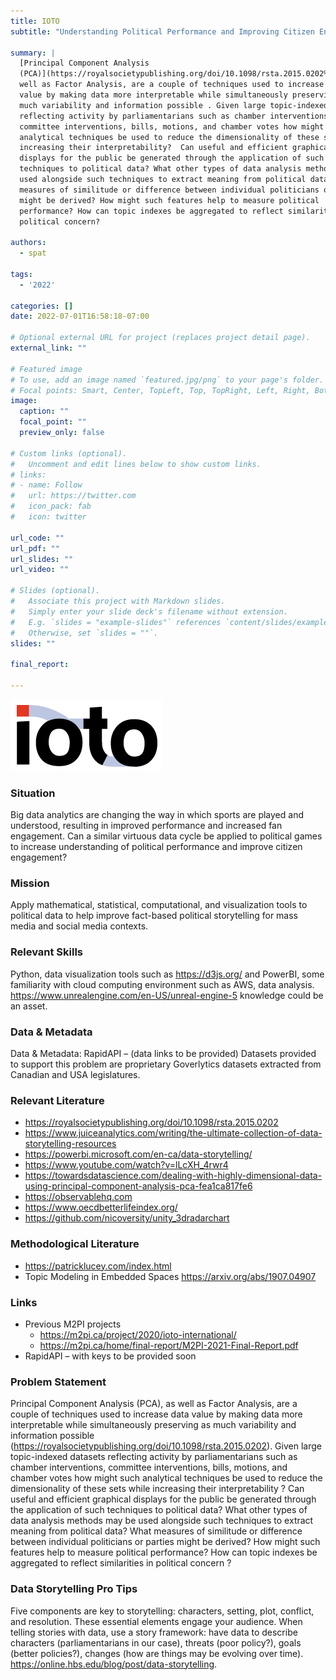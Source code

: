 ```yaml
---
title: IOTO
subtitle: "Understanding Political Performance and Improving Citizen Engagement through Data"

summary: |
  [Principal Component Analysis
  (PCA)](https://royalsocietypublishing.org/doi/10.1098/rsta.2015.0202%29), as
  well as Factor Analysis, are a couple of techniques used to increase data
  value by making data more interpretable while simultaneously preserving as
  much variability and information possible . Given large topic-indexed datasets
  reflecting activity by parliamentarians such as chamber interventions,
  committee interventions, bills, motions, and chamber votes how might such
  analytical techniques be used to reduce the dimensionality of these sets while
  increasing their interpretability?  Can useful and efficient graphical
  displays for the public be generated through the application of such
  techniques to political data? What other types of data analysis methods may be
  used alongside such techniques to extract meaning from political data? What
  measures of similitude or difference between individual politicians or parties
  might be derived? How might such features help to measure political
  performance? How can topic indexes be aggregated to reflect similarities in
  political concern?
  
authors:
  - spat

tags:
  - '2022'

categories: []
date: 2022-07-01T16:58:18-07:00

# Optional external URL for project (replaces project detail page).
external_link: ""

# Featured image
# To use, add an image named `featured.jpg/png` to your page's folder.
# Focal points: Smart, Center, TopLeft, Top, TopRight, Left, Right, BottomLeft, Bottom, BottomRight.
image:
  caption: ""
  focal_point: ""
  preview_only: false

# Custom links (optional).
#   Uncomment and edit lines below to show custom links.
# links:
# - name: Follow
#   url: https://twitter.com
#   icon_pack: fab
#   icon: twitter

url_code: ""
url_pdf: ""
url_slides: ""
url_video: ""

# Slides (optional).
#   Associate this project with Markdown slides.
#   Simply enter your slide deck's filename without extension.
#   E.g. `slides = "example-slides"` references `content/slides/example-slides.md`.
#   Otherwise, set `slides = ""`.
slides: ""

final_report:

---
```

![](IOTOLogo.png)
### Situation
Big data analytics are changing the way in which sports are played and
understood, resulting in improved performance and increased fan engagement. Can
a similar virtuous data cycle be applied to political games to increase
understanding of political performance and improve citizen engagement?


### Mission
Apply mathematical, statistical, computational, and visualization tools to
political data to help improve fact-based political storytelling for mass media
and social media contexts.

### Relevant Skills
Python, data visualization tools such as https://d3js.org/ and PowerBI, some
familiarity with cloud computing environment such as AWS, data analysis.
https://www.unrealengine.com/en-US/unreal-engine-5 knowledge could be an asset.

### Data & Metadata
Data & Metadata: RapidAPI – (data links to be provided) Datasets provided to
support this problem are proprietary Goverlytics datasets extracted from
Canadian and USA legislatures. 


### Relevant Literature
  * https://royalsocietypublishing.org/doi/10.1098/rsta.2015.0202
  * https://www.juiceanalytics.com/writing/the-ultimate-collection-of-data-storytelling-resources 
  * https://powerbi.microsoft.com/en-ca/data-storytelling/ 
  * https://www.youtube.com/watch?v=lLcXH_4rwr4 
  * https://towardsdatascience.com/dealing-with-highly-dimensional-data-using-principal-component-analysis-pca-fea1ca817fe6 
  * https://observablehq.com 
  * https://www.oecdbetterlifeindex.org/ 
  * https://github.com/nicoversity/unity_3dradarchart


### Methodological Literature
  * https://patricklucey.com/index.html
  * Topic Modeling in Embedded Spaces   https://arxiv.org/abs/1907.04907


### Links
  * Previous M2PI projects
    * https://m2pi.ca/project/2020/ioto-international/ 
    * https://m2pi.ca/home/final-report/M2PI-2021-Final-Report.pdf 
  * RapidAPI – with keys to be provided soon

### Problem Statement
Principal Component Analysis (PCA), as well as Factor Analysis, are a couple of
techniques used to increase data value by making data more interpretable while
simultaneously preserving as much variability and information possible
(https://royalsocietypublishing.org/doi/10.1098/rsta.2015.0202). Given large
topic-indexed datasets reflecting activity by parliamentarians such as chamber
interventions, committee interventions, bills, motions, and chamber votes how
might such analytical techniques be used to reduce the dimensionality of these
sets while increasing their interpretability ?  Can useful and efficient
graphical displays for the public be generated through the application of such
techniques to political data? What other types of data analysis methods may be
used alongside such techniques to extract meaning from political data? What
measures of similitude or difference between individual politicians or parties
might be derived? How might such features help to measure political performance?
How can topic indexes be aggregated to reflect similarities in political concern
?

### Data Storytelling Pro Tips
Five components are key to storytelling: characters, setting, plot, conflict,
and resolution. These essential elements engage your audience.  When telling
stories with data, use a story framework: have data to describe characters
(parliamentarians in our case), threats (poor policy?), goals (better
policies?), changes (how are things may be evolving over time).
https://online.hbs.edu/blog/post/data-storytelling.



